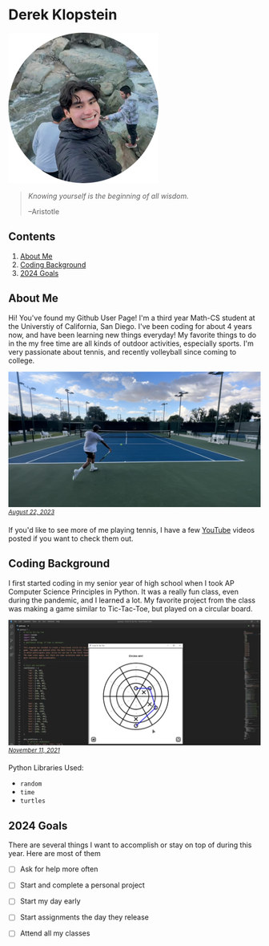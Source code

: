 # **Derek Klopstein**

![](images/"headshot".png)

> *Knowing yourself is the beginning of all wisdom.*
>
> –Aristotle


## Contents
  1. [About Me](#about-me)
  2. [Coding Background](#coding-background)
  3. [2024 Goals](#2024-goals)


## About Me

Hi! You've found my Github User Page! I'm a third year Math-CS student at the Universtiy of California, San Diego. I've been coding for about 4 years now, and have been learning new things everyday! My favorite things to do in the my free time are all kinds of outdoor activities, especially sports. I'm very passionate about tennis, and recently volleyball since coming to college. 

![](images/tennis.jpeg)
<sup>*[August 22, 2023](images/tennis.jpeg)*</sup>

If you'd like to see more of me playing tennis, I have a few [YouTube](https://www.youtube.com/@derekstennis) videos posted if you want to check them out.

## Coding Background

I first started coding in my senior year of high school when I took AP Computer Science Principles in Python. It was a really fun class, even during the pandemic, and I learned a lot. My favorite project from the class was making a game similar to Tic-Tac-Toe, but played on a circular board.

![](images/game.png)
<sup>*[November 11, 2021](images/game.jpeg)*</sup>

Python Libraries Used:
- `random`
- `time`
- `turtles`


## 2024 Goals

There are several things I want to accomplish or stay on top of during this year. Here are most of them

- [ ] Ask for help more often
- [ ] Start and complete a personal project
- [ ] Start my day early
- [ ] Start assignments the day they release
- [ ] Attend all my classes


